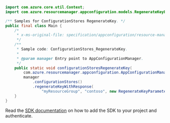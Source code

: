 ```java
import com.azure.core.util.Context;
import com.azure.resourcemanager.appconfiguration.models.RegenerateKeyParameters;

/** Samples for ConfigurationStores RegenerateKey. */
public final class Main {
    /*
     * x-ms-original-file: specification/appconfiguration/resource-manager/Microsoft.AppConfiguration/preview/2021-10-01-preview/examples/ConfigurationStoresRegenerateKey.json
     */
    /**
     * Sample code: ConfigurationStores_RegenerateKey.
     *
     * @param manager Entry point to AppConfigurationManager.
     */
    public static void configurationStoresRegenerateKey(
        com.azure.resourcemanager.appconfiguration.AppConfigurationManager manager) {
        manager
            .configurationStores()
            .regenerateKeyWithResponse(
                "myResourceGroup", "contoso", new RegenerateKeyParameters().withId("439AD01B4BE67DB1"), Context.NONE);
    }
}
```

Read the [SDK documentation](https://github.com/Azure/azure-sdk-for-java/blob/azure-resourcemanager-appconfiguration_1.0.0-beta.5/sdk/appconfiguration/azure-resourcemanager-appconfiguration/README.md) on how to add the SDK to your project and authenticate.
